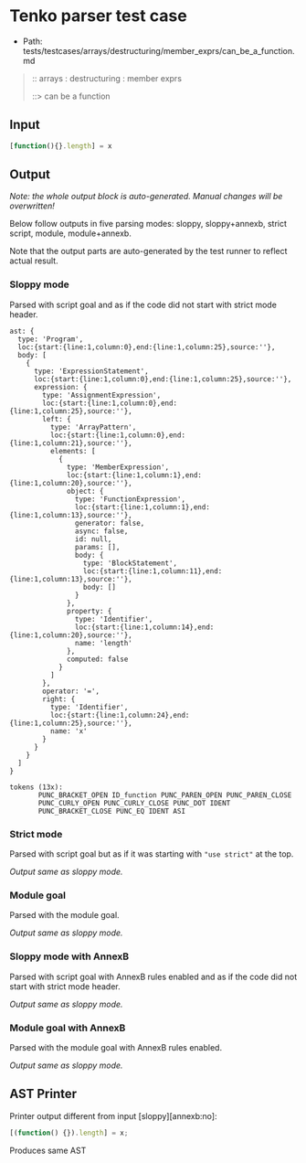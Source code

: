 # Tenko parser test case

- Path: tests/testcases/arrays/destructuring/member_exprs/can_be_a_function.md

> :: arrays : destructuring : member exprs
>
> ::> can be a function

## Input

`````js
[function(){}.length] = x
`````

## Output

_Note: the whole output block is auto-generated. Manual changes will be overwritten!_

Below follow outputs in five parsing modes: sloppy, sloppy+annexb, strict script, module, module+annexb.

Note that the output parts are auto-generated by the test runner to reflect actual result.

### Sloppy mode

Parsed with script goal and as if the code did not start with strict mode header.

`````
ast: {
  type: 'Program',
  loc:{start:{line:1,column:0},end:{line:1,column:25},source:''},
  body: [
    {
      type: 'ExpressionStatement',
      loc:{start:{line:1,column:0},end:{line:1,column:25},source:''},
      expression: {
        type: 'AssignmentExpression',
        loc:{start:{line:1,column:0},end:{line:1,column:25},source:''},
        left: {
          type: 'ArrayPattern',
          loc:{start:{line:1,column:0},end:{line:1,column:21},source:''},
          elements: [
            {
              type: 'MemberExpression',
              loc:{start:{line:1,column:1},end:{line:1,column:20},source:''},
              object: {
                type: 'FunctionExpression',
                loc:{start:{line:1,column:1},end:{line:1,column:13},source:''},
                generator: false,
                async: false,
                id: null,
                params: [],
                body: {
                  type: 'BlockStatement',
                  loc:{start:{line:1,column:11},end:{line:1,column:13},source:''},
                  body: []
                }
              },
              property: {
                type: 'Identifier',
                loc:{start:{line:1,column:14},end:{line:1,column:20},source:''},
                name: 'length'
              },
              computed: false
            }
          ]
        },
        operator: '=',
        right: {
          type: 'Identifier',
          loc:{start:{line:1,column:24},end:{line:1,column:25},source:''},
          name: 'x'
        }
      }
    }
  ]
}

tokens (13x):
       PUNC_BRACKET_OPEN ID_function PUNC_PAREN_OPEN PUNC_PAREN_CLOSE
       PUNC_CURLY_OPEN PUNC_CURLY_CLOSE PUNC_DOT IDENT
       PUNC_BRACKET_CLOSE PUNC_EQ IDENT ASI
`````

### Strict mode

Parsed with script goal but as if it was starting with `"use strict"` at the top.

_Output same as sloppy mode._

### Module goal

Parsed with the module goal.

_Output same as sloppy mode._

### Sloppy mode with AnnexB

Parsed with script goal with AnnexB rules enabled and as if the code did not start with strict mode header.

_Output same as sloppy mode._

### Module goal with AnnexB

Parsed with the module goal with AnnexB rules enabled.

_Output same as sloppy mode._

## AST Printer

Printer output different from input [sloppy][annexb:no]:

````js
[(function() {}).length] = x;
````

Produces same AST
